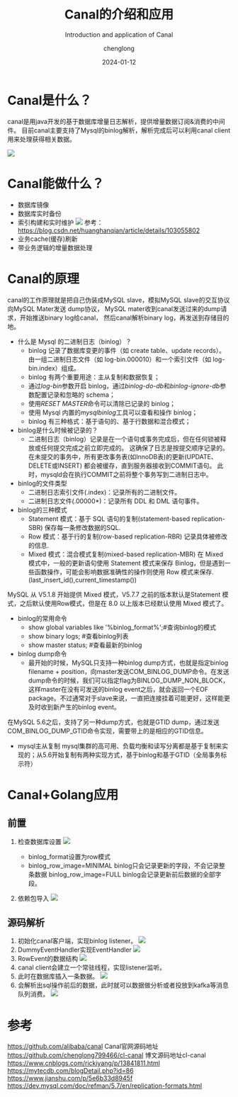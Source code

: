 ﻿---
layout:     post
title:      Canal的介绍和应用
subtitle:   Introduction and application of Canal
date:       2024-01-12
author:     chenglong
header-img: img/post-bg-ios9-web.jpg
catalog: true
tags:

- Mysql
- Golang

---

# Canal是什么？

canal是用java开发的基于数据库增量日志解析，提供增量数据订阅&消费的中间件。
目前canal主要支持了Mysql的binlog解析，解析完成后可以利用canal client用来处理获得相关数据。

![](https://chenglong799466.github.io/img/Canal的介绍和应用01.png)

# Canal能做什么？

- 数据库镜像
- 数据库实时备份
- 索引构建和实时维护
  ![](https://chenglong799466.github.io/img/Canal的介绍和应用02.png)
  参考：<https://blog.csdn.net/huanghanqian/article/details/103055802>
- 业务cache(缓存)刷新
- 带业务逻辑的增量数据处理

# Canal的原理

canal的工作原理就是把自己伪装成MySQL slave，模拟MySQL slave的交互协议向MySQL Mater发送 dump协议，
MySQL mater收到canal发送过来的dump请求，开始推送binary log给canal，
然后canal解析binary log，再发送到存储目的地。

- 什么是 Mysql 的二进制日志（binlog）？
    - binlog 记录了数据库变更的事件（如 create table、update records）。由一组二进制日志文件（如 log-bin.000010）和一个索引文件（如
      log-bin.index）组成。
    - binlog 有两个重要用途：主从复制和数据恢复；
    - 通过*log-bin*参数开启 binlog，通过*binlog-do-db*和*binlog-ignore-db*参数配置记录和忽略的 schema；
    - 使用*RESET MASTER*命令可以清除已记录的 binlog；
    - 使用 Mysql 内置的*mysqlbinlog*工具可以查看和操作 binlog；
    - binlog 有三种格式：基于语句的、基于行数据和混合模式；
- binlog是什么时候被记录的？
    - 二进制日志（binlog）记录是在一个语句或事务完成后，但在任何锁被释放或任何提交完成之前立即完成的。
      这确保了日志是按提交顺序记录的。在未提交的事务中，所有更改事务表(如InnoDB表)的更新(UPDATE、DELETE或INSERT)
      都会被缓存，直到服务器接收到COMMIT语句。
      此时，mysqld会在执行COMMIT之前将整个事务写到二进制日志中。
- binlog的文件类型
    - 二进制日志索引文件(.index)：记录所有的二进制文件。
    - 二进制日志文件(.00000\*)：记录所有 DDL 和 DML 语句事件。
- binlog的三种模式
    - Statement 模式：基于 SQL 语句的复制(statement-based replication-SBR)
      保存每一条修改数据的SQL.
    - Row 模式：基于行的复制(row-based replication-RBR)
      记录具体被修改的信息.
    - Mixed 模式：混合模式复制(mixed-based replication-MBR)
      在 Mixed 模式中，一般的更新语句使用 Statement 模式来保存 Binlog，但是遇到一些函数操作，可能会影响数据准确性的操作则使用
      Row 模式来保存.(last\_insert\_id(),current\_timestamp())

MySQL 从 V5.1.8 开始提供 Mixed 模式，V5.7.7 之前的版本默认是Statement 模式，之后默认使用Row模式，但是在 8.0
以上版本已经默认使用 Mixed 模式了。

- binlog的常用命令
    - show global variables like '%binlog\_format%';#查询binlog的模式
    - show binary logs; #查看binlog列表
    - show master status; #查看最新的binlog
- binlog dump命令
    - 最开始的时候，MySQL只支持一种binlog dump方式，也就是指定binlog filename +
      position，向master发送COM\_BINLOG\_DUMP命令。在发送dump命令的时候，我们可以指定flag为BINLOG\_DUMP\_NON\_BLOCK，这样master在没有可发送的binlog
      event之后，就会返回一个EOF package。不过通常对于slave来说，一直把连接挂着可能更好，这样能更及时收到新产生的binlog
      event。

在MySQL 5.6之后，支持了另一种dump方式，也就是GTID dump，通过发送COM\_BINLOG\_DUMP\_GTID命令实现，需要带上的是相应的GTID信息。

- mysql主从复制
  mysql集群的高可用、负载均衡和读写分离都是基于复制来实现的；从5.6开始复制有两种实现方式，基于binlog和基于GTID（全局事务标示符）

# Canal+Golang应用

## 前置

1. 检查数据库设置
   ![](https://chenglong799466.github.io/img/Canal的介绍和应用03.png)

    - binlog_format设置为row模式
    - binlog_row_image=MINIMAL binlog只会记录更新的字段，不会记录整条数据 binlog_row_image=FULL binlog会记录更新前后数据的全部字段。

2. 依赖包导入
   ![](https://chenglong799466.github.io/img/Canal的介绍和应用04.png)

## 源码解析

1. 初始化canal客户端，实现binlog listener。
   ![](https://chenglong799466.github.io/img/Canal的介绍和应用05.png)
2. DummyEventHandler实现EventHandler
   ![](https://chenglong799466.github.io/img/Canal的介绍和应用06.png)
3. RowEvent的数据结构
   ![](https://chenglong799466.github.io/img/Canal的介绍和应用07.png)
4. canal client会建立一个常驻线程，实现listener监听。
5. 此时在数据库插入一条数据。
   ![](https://chenglong799466.github.io/img/Canal的介绍和应用08.png)
6. 会解析出sql操作前后的数据，此时就可以数据做分析或者投放到kafka等消息队列消费。
   ![](https://chenglong799466.github.io/img/Canal的介绍和应用09.png)

# 参考

<https://github.com/alibaba/canal> Canal官网源码地址
<https://github.com/chenglong799466/cl-canal> 博文源码地址cl-canal
<https://www.cnblogs.com/rickiyang/p/13841811.html>
<https://mytecdb.com/blogDetail.php?id=86>
<https://www.jianshu.com/p/5e6b33d8945f>
<https://dev.mysql.com/doc/refman/5.7/en/replication-formats.html>